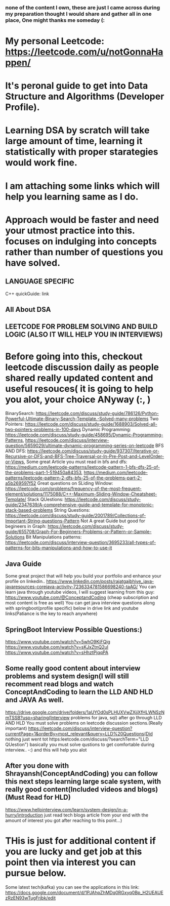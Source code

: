 ### none of the content I own, these are just I came across during my preparation thought I would share and gather all in one place, One might thanks me someday (:
# My personal Leetcode: https://leetcode.com/u/notGonnaHappen/

# It's peronal guide to get into Data Structure and Algorithms (Developer Profile).
# Learning DSA by scratch will take large amount of time, learning it statistically with proper starategies would work fine.
# I am attaching some links which will help you learning same as I do.
# Approach would be faster and need your utmost practice into this. focuses on indulging into concepts rather than number of questions you have solved.

## LANGUAGE SPECIFIC
C++ quickGuide: link

## All About DSA
## LEETCODE FOR PROBLEM SOLVING AND BUILD LOGIC (ALSO IT WILL HELP YOU IN INTERVIEWS)
# Before going into this, checkout leetcode discussion daily as people shared really updated content and useful resouces( it is going to help you alot, your choice ANyway (:, )
BinarySearch: https://leetcode.com/discuss/study-guide/786126/Python-Powerful-Ultimate-Binary-Search-Template.-Solved-many-problems
Two Pointers: https://leetcode.com/discuss/study-guide/1688903/Solved-all-two-pointers-problems-in-100-days
Dynamic Programming: https://leetcode.com/discuss/study-guide/458695/Dynamic-Programming-Patterns, https://leetcode.com/discuss/interview-question/5659029/ultimate-dynamic-programming-series-on-leetcode
BFS AND DFS: https://leetcode.com/discuss/study-guide/937307/Iterative-or-Recursive-or-DFS-and-BFS-Tree-Traversal-or-In-Pre-Post-and-LevelOrder-or-Views, 
Some great Article you must read in bfs and dfs: https://medium.com/leetcode-patterns/leetcode-pattern-1-bfs-dfs-25-of-the-problems-part-1-519450a84353, https://medium.com/leetcode-patterns/leetcode-pattern-2-dfs-bfs-25-of-the-problems-part-2-a5b269597f52
Great questions on SLiding Window: https://leetcode.com/problems/frequency-of-the-most-frequent-element/solutions/1175088/C++-Maximum-Sliding-Window-Cheatsheet-Template/
Stack QUestions: https://leetcode.com/discuss/study-guide/2347639/A-comprehensive-guide-and-template-for-monotonic-stack-based-problems
String Questions: https://leetcode.com/discuss/study-guide/2001789/Collections-of-Important-String-questions-Pattern
Not A great Guide but good for begineers in Graph: https://leetcode.com/discuss/study-guide/655708/Graph-For-Beginners-Problems-or-Pattern-or-Sample-Solutions
Bit Manipulations patterns: https://leetcode.com/discuss/interview-question/3695233/all-types-of-patterns-for-bits-manipulations-and-how-to-use-it

## Java Guide
Some great project that will help you build your portfolio and enhance your profile on linkedin..
https://www.linkedin.com/posts/rajatgajbhiye_java-javaresources-corejava-activity-7236334781586698240-taAG/
You can learn java through youtube videos, I will suggest learning from this guy: https://www.youtube.com/@ConceptandCoding (cheap subscription and most content is free as well)
You can get java interview questions along with springboot(profile specific) below in drive link and youtube links(Patiance is the key to reach anywhere)

## SpringBoot Interview Possible Questions:)
https://www.youtube.com/watch?v=5whO9KiFQjg
https://www.youtube.com/watch?v=sKJxZtnQ2uI
https://www.youtube.com/watch?v=sHhztPjqqPA

## Some really good content about interview problems and system design(I will still recomment read blogs and watch ConceptAndCoding to learn the LLD AND HLD and JAVA As well.
https://drive.google.com/drive/folders/1aUYOd0sPLHUXVwZXjjXfHLWNSzNmTSSB?usp=sharing(Interview problems for java, sql)
after go through LLD AND HLD You must solve problems on leetcode discussion sections.(Really important)
https://leetcode.com/discuss/interview-question?currentPage=1&orderBy=most_relevant&query=LLD%20Questions(Did nothing just went tot https:leetcode.com/discuss/?searchTerm="LLD QUestion")
basically you must solve qustions to get comfortable during interview.. -:) and this will help you alot

## After you done with Shrayansh(ConceptAndCoding) you can follow this next steps learning large scale system, with really good content(Included videos and blogs) (Must Read for HLD)
https://www.hellointerview.com/learn/system-design/in-a-hurry/introduction
just read tech blogs article from your end with the amount of interest you got after reaching to this point...)


# THis is just for additional content if you are lucky and get job at this point then via interest you can pursue below.
Some latest tech(kafka) you can see the applications in this link: https://docs.google.com/document/d/1PJAhpZhMDq0RGxyq0Bp_H2UEAUEzRzEN93wTugFrjbk/edit


